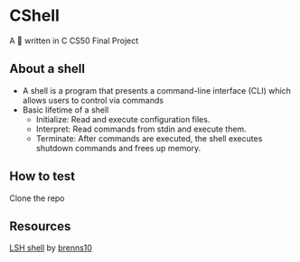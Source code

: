 # CShell
A :shell: written in C 
CS50 Final Project
## About a shell
- A shell is a program that presents a command-line interface (CLI) which allows users to control via commands
- Basic lifetime of a shell
    - Initialize: Read and execute configuration files.
    - Interpret: Read commands from stdin and execute them.
    - Terminate: After commands are executed, the shell executes shutdown commands and frees up memory.
## How to test
Clone the repo
## Resources
[LSH shell](https://github.com/brenns10/lsh) by [brenns10](https://github.com/brenns10)

